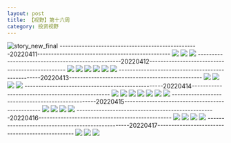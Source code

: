 ```yaml
---
layout: post
title: 【视野】第十六周
category: 投资视野
---
```

![story_new_final](http://rzda7rj3c.hd-bkt.clouddn.com/img/story_new_final_0322.png)
--------------------------------------------------20220411------------------------------------------------
![](http://rzda7rj3c.hd-bkt.clouddn.com/img/factors-220411-1.png)
![](http://rzda7rj3c.hd-bkt.clouddn.com/img/factors-220411-2.png)
![](http://rzda7rj3c.hd-bkt.clouddn.com/img/factors-220411-3.png)
--------------------------------------------------20220412------------------------------------------------
![](http://rzda7rj3c.hd-bkt.clouddn.com/img/factors-220413-1.png)
![](http://rzda7rj3c.hd-bkt.clouddn.com/img/factors-220413-2.png)
![](http://rzda7rj3c.hd-bkt.clouddn.com/img/factors-220413-3.png)
![](http://rzda7rj3c.hd-bkt.clouddn.com/img/factors-220413-4.png)
![](http://rzda7rj3c.hd-bkt.clouddn.com/img/factors-220413-5.png)
![](http://rzda7rj3c.hd-bkt.clouddn.com/img/factors-220413-6.png)
--------------------------------------------------20220413------------------------------------------------
![](http://rzda7rj3c.hd-bkt.clouddn.com/img/factors-220413-7.png)
![](http://rzda7rj3c.hd-bkt.clouddn.com/img/factors-220413-8.png)
![](http://rzda7rj3c.hd-bkt.clouddn.com/img/factors-220413-9.png)
![](http://rzda7rj3c.hd-bkt.clouddn.com/img/factors-220413-10.png)
--------------------------------------------------20220414------------------------------------------------
![](http://rzda7rj3c.hd-bkt.clouddn.com/img/factors-220414-1.png)
![](http://rzda7rj3c.hd-bkt.clouddn.com/img/factors-220414-2.png)
![](http://rzda7rj3c.hd-bkt.clouddn.com/img/factors-220414-3.png)
![](http://rzda7rj3c.hd-bkt.clouddn.com/img/factors-220414-4.png)
![](http://rzda7rj3c.hd-bkt.clouddn.com/img/factors-220414-5.png)
![](http://rzda7rj3c.hd-bkt.clouddn.com/img/factors-220414-6.png)
![](http://rzda7rj3c.hd-bkt.clouddn.com/img/factors-220414-7.png)
--------------------------------------------------20220415------------------------------------------------
![](http://rzda7rj3c.hd-bkt.clouddn.com/img/factors-220415-1.png)
![](http://rzda7rj3c.hd-bkt.clouddn.com/img/factors-220415-2.png)
![](http://rzda7rj3c.hd-bkt.clouddn.com/img/factors-220415-3.png)
![](http://rzda7rj3c.hd-bkt.clouddn.com/img/factors-220415-4.png)
--------------------------------------------------20220416------------------------------------------------
![](http://rzda7rj3c.hd-bkt.clouddn.com/img/factors-new-220416-1.png)
![](http://rzda7rj3c.hd-bkt.clouddn.com/img/factors-new-220416-2.png)
![](http://rzda7rj3c.hd-bkt.clouddn.com/img/factors-new-220416-3.png)
![](http://rzda7rj3c.hd-bkt.clouddn.com/img/factors-new-220416-4.png)
--------------------------------------------------20220417------------------------------------------------
![](http://rzda7rj3c.hd-bkt.clouddn.com/img/factors-220417-1.png)
![](http://rzda7rj3c.hd-bkt.clouddn.com/img/factors-220417-2.png)
![](http://rzda7rj3c.hd-bkt.clouddn.com/img/factors-220417-3.png)

  




